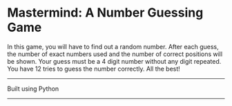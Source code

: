 # Mastermind: A Number Guessing Game

In this game, you will have to find out a random number.
After each guess, the number of exact numbers used and the number of correct positions will be shown.
Your guess must be a 4 digit number without any digit repeated.
You have 12 tries to guess the number correctly.
All the best!

---

Built using Python

---
